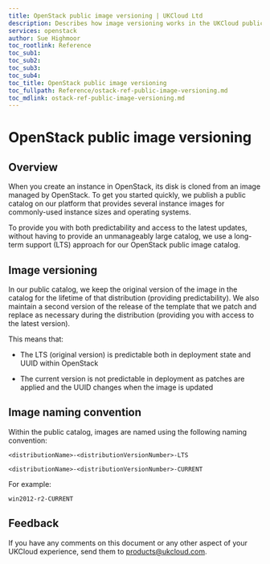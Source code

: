 ```yaml
---
title: OpenStack public image versioning | UKCloud Ltd
description: Describes how image versioning works in the UKCloud public catalog for UKCloud for OpenStack
services: openstack
author: Sue Highmoor
toc_rootlink: Reference
toc_sub1:
toc_sub2:
toc_sub3:
toc_sub4:
toc_title: OpenStack public image versioning
toc_fullpath: Reference/ostack-ref-public-image-versioning.md
toc_mdlink: ostack-ref-public-image-versioning.md
---
```


# OpenStack public image versioning

## Overview

When you create an instance in OpenStack, its disk is cloned from an image managed by OpenStack. To get you started quickly, we publish a public catalog on our platform that provides several instance images for commonly-used instance sizes and operating systems.

To provide you with both predictability and access to the latest updates, without having to provide an unmanageably large catalog, we use a long-term support (LTS) approach for our OpenStack public image catalog.

## Image versioning

In our public catalog, we keep the original version of the image in the catalog for the lifetime of that distribution (providing predictability). We also maintain a second version of the release of the template that we patch and replace as necessary during the distribution (providing you with access to the latest version).

This means that:

- The LTS (original version) is predictable both in deployment state and UUID within OpenStack

- The current version is not predictable in deployment as patches are applied and the UUID changes when the image is updated

## Image naming convention

Within the public catalog, images are named using the following naming convention:

`<distributionName>-<distributionVersionNumber>-LTS`

`<distributionName>-<distributionVersionNumber>-CURRENT`

For example:

`win2012-r2-CURRENT`

## Feedback

If you have any comments on this document or any other aspect of your UKCloud experience, send them to <products@ukcloud.com>.